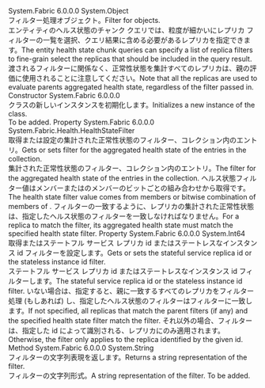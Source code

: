 <Type Name="ReplicaHealthStateFilter" FullName="System.Fabric.Health.ReplicaHealthStateFilter">
  <TypeSignature Language="C#" Value="public sealed class ReplicaHealthStateFilter" />
  <TypeSignature Language="ILAsm" Value=".class public auto ansi sealed beforefieldinit ReplicaHealthStateFilter extends System.Object" />
  <TypeSignature Language="DocId" Value="T:System.Fabric.Health.ReplicaHealthStateFilter" />
  <TypeSignature Language="VB.NET" Value="Public NotInheritable Class ReplicaHealthStateFilter" />
  <TypeSignature Language="F#" Value="type ReplicaHealthStateFilter = class" />
  <AssemblyInfo>
    <AssemblyName>System.Fabric</AssemblyName>
    <AssemblyVersion>6.0.0.0</AssemblyVersion>
  </AssemblyInfo>
  <Base>
    <BaseTypeName>System.Object</BaseTypeName>
  </Base>
  <Interfaces />
  <Docs>
    <summary>
            <span data-ttu-id="80f86-101">フィルター処理<see cref="T:System.Fabric.Health.ReplicaHealthState" />オブジェクト。</span><span class="sxs-lookup"><span data-stu-id="80f86-101">Filter for <see cref="T:System.Fabric.Health.ReplicaHealthState" /> objects.</span></span>
            </summary>
    <remarks><span data-ttu-id="80f86-102">エンティティのヘルス状態のチャンク クエリでは、粒度が細かいにレプリカ フィルターの一覧を選択、クエリ結果に含める必要があるレプリカを指定できます。</span><span class="sxs-lookup"><span data-stu-id="80f86-102">The entity health state chunk queries can specify a list of replica filters to fine-grain select the replicas that should be included in the query result.</span></span>
            <span data-ttu-id="80f86-103">渡されるフィルターに関係なく、正常性状態を集計すべてのレプリカは、親の評価に使用されることに注意してください。</span><span class="sxs-lookup"><span data-stu-id="80f86-103">Note that all the replicas are used to evaluate parents aggregated health state, regardless of the filter passed in.</span></span></remarks>
  </Docs>
  <Members>
    <Member MemberName=".ctor">
      <MemberSignature Language="C#" Value="public ReplicaHealthStateFilter ();" />
      <MemberSignature Language="ILAsm" Value=".method public hidebysig specialname rtspecialname instance void .ctor() cil managed" />
      <MemberSignature Language="DocId" Value="M:System.Fabric.Health.ReplicaHealthStateFilter.#ctor" />
      <MemberSignature Language="VB.NET" Value="Public Sub New ()" />
      <MemberType>Constructor</MemberType>
      <AssemblyInfo>
        <AssemblyName>System.Fabric</AssemblyName>
        <AssemblyVersion>6.0.0.0</AssemblyVersion>
      </AssemblyInfo>
      <Parameters />
      <Docs>
        <summary>
            <span data-ttu-id="80f86-104"><see cref="T:System.Fabric.Health.ReplicaHealthStateFilter" /> クラスの新しいインスタンスを初期化します。</span><span class="sxs-lookup"><span data-stu-id="80f86-104">Initializes a new instance of the <see cref="T:System.Fabric.Health.ReplicaHealthStateFilter" /> class.</span></span>
            </summary>
        <remarks>To be added.</remarks>
      </Docs>
    </Member>
    <Member MemberName="HealthStateFilter">
      <MemberSignature Language="C#" Value="public System.Fabric.Health.HealthStateFilter HealthStateFilter { get; set; }" />
      <MemberSignature Language="ILAsm" Value=".property instance valuetype System.Fabric.Health.HealthStateFilter HealthStateFilter" />
      <MemberSignature Language="DocId" Value="P:System.Fabric.Health.ReplicaHealthStateFilter.HealthStateFilter" />
      <MemberSignature Language="VB.NET" Value="Public Property HealthStateFilter As HealthStateFilter" />
      <MemberSignature Language="F#" Value="member this.HealthStateFilter : System.Fabric.Health.HealthStateFilter with get, set" Usage="System.Fabric.Health.ReplicaHealthStateFilter.HealthStateFilter" />
      <MemberType>Property</MemberType>
      <AssemblyInfo>
        <AssemblyName>System.Fabric</AssemblyName>
        <AssemblyVersion>6.0.0.0</AssemblyVersion>
      </AssemblyInfo>
      <ReturnValue>
        <ReturnType>System.Fabric.Health.HealthStateFilter</ReturnType>
      </ReturnValue>
      <Docs>
        <summary>
            <span data-ttu-id="80f86-105">取得または設定の集計された正常性状態のフィルター、<see cref="T:System.Fabric.Health.ReplicaHealthState" />コレクション内のエントリ。</span><span class="sxs-lookup"><span data-stu-id="80f86-105">Gets or sets filter for the aggregated health state of the <see cref="T:System.Fabric.Health.ReplicaHealthState" /> entries in the collection.</span></span> 
            </summary>
        <value><span data-ttu-id="80f86-106">集計された正常性状態のフィルター、<see cref="T:System.Fabric.Health.ReplicaHealthState" />コレクション内のエントリ。</span><span class="sxs-lookup"><span data-stu-id="80f86-106">The filter for the aggregated health state of the <see cref="T:System.Fabric.Health.ReplicaHealthState" /> entries in the collection.</span></span></value>
        <remarks><span data-ttu-id="80f86-107">ヘルス状態フィルター値はメンバーまたはのメンバーのビットごとの組み合わせから取得<see cref="T:System.Fabric.Health.HealthStateFilter" />です。</span><span class="sxs-lookup"><span data-stu-id="80f86-107">The health state filter value comes from members or bitwise combination of members of <see cref="T:System.Fabric.Health.HealthStateFilter" />.</span></span> <span data-ttu-id="80f86-108">フィルターの一致するように、レプリカの集計された正常性状態は、指定したヘルス状態のフィルターを一致しなければなりません。</span><span class="sxs-lookup"><span data-stu-id="80f86-108">For a replica to match the filter, its aggregated health state must match the specified health state filter.</span></span></remarks>
      </Docs>
    </Member>
    <Member MemberName="ReplicaOrInstanceIdFilter">
      <MemberSignature Language="C#" Value="public long ReplicaOrInstanceIdFilter { get; set; }" />
      <MemberSignature Language="ILAsm" Value=".property instance int64 ReplicaOrInstanceIdFilter" />
      <MemberSignature Language="DocId" Value="P:System.Fabric.Health.ReplicaHealthStateFilter.ReplicaOrInstanceIdFilter" />
      <MemberSignature Language="VB.NET" Value="Public Property ReplicaOrInstanceIdFilter As Long" />
      <MemberSignature Language="F#" Value="member this.ReplicaOrInstanceIdFilter : int64 with get, set" Usage="System.Fabric.Health.ReplicaHealthStateFilter.ReplicaOrInstanceIdFilter" />
      <MemberType>Property</MemberType>
      <AssemblyInfo>
        <AssemblyName>System.Fabric</AssemblyName>
        <AssemblyVersion>6.0.0.0</AssemblyVersion>
      </AssemblyInfo>
      <ReturnValue>
        <ReturnType>System.Int64</ReturnType>
      </ReturnValue>
      <Docs>
        <summary>
            <span data-ttu-id="80f86-109">取得またはステートフル サービス レプリカ id またはステートレスなインスタンス id フィルターを設定します。</span><span class="sxs-lookup"><span data-stu-id="80f86-109">Gets or sets the stateful service replica id or the stateless instance id filter.</span></span>
            </summary>
        <value><span data-ttu-id="80f86-110">ステートフル サービス レプリカ id またはステートレスなインスタンス id フィルターします。</span><span class="sxs-lookup"><span data-stu-id="80f86-110">The stateful service replica id or the stateless instance id filter.</span></span></value>
        <remarks><span data-ttu-id="80f86-111">いない場合は、指定すると、親に一致するすべてのレプリカをフィルター処理 (もしあれば) し、指定したヘルス状態のフィルターはフィルターに一致します。</span><span class="sxs-lookup"><span data-stu-id="80f86-111">If not specified, all replicas that match the parent filters (if any) and the specified health state filter match the filter.</span></span>
            <span data-ttu-id="80f86-112">それ以外の場合、フィルターは、指定した id によって識別される、レプリカにのみ適用されます。</span><span class="sxs-lookup"><span data-stu-id="80f86-112">Otherwise, the filter only applies to the replica identified by the given id.</span></span></remarks>
      </Docs>
    </Member>
    <Member MemberName="ToString">
      <MemberSignature Language="C#" Value="public override string ToString ();" />
      <MemberSignature Language="ILAsm" Value=".method public hidebysig virtual instance string ToString() cil managed" />
      <MemberSignature Language="DocId" Value="M:System.Fabric.Health.ReplicaHealthStateFilter.ToString" />
      <MemberSignature Language="VB.NET" Value="Public Overrides Function ToString () As String" />
      <MemberSignature Language="F#" Value="override this.ToString : unit -&gt; string" Usage="replicaHealthStateFilter.ToString " />
      <MemberType>Method</MemberType>
      <AssemblyInfo>
        <AssemblyName>System.Fabric</AssemblyName>
        <AssemblyVersion>6.0.0.0</AssemblyVersion>
      </AssemblyInfo>
      <ReturnValue>
        <ReturnType>System.String</ReturnType>
      </ReturnValue>
      <Parameters />
      <Docs>
        <summary>
            <span data-ttu-id="80f86-113">フィルターの文字列表現を返します。</span><span class="sxs-lookup"><span data-stu-id="80f86-113">Returns a string representation of the filter.</span></span>
            </summary>
        <returns><span data-ttu-id="80f86-114">フィルターの文字列形式。</span><span class="sxs-lookup"><span data-stu-id="80f86-114">A string representation of the filter.</span></span></returns>
        <remarks>To be added.</remarks>
      </Docs>
    </Member>
  </Members>
</Type>